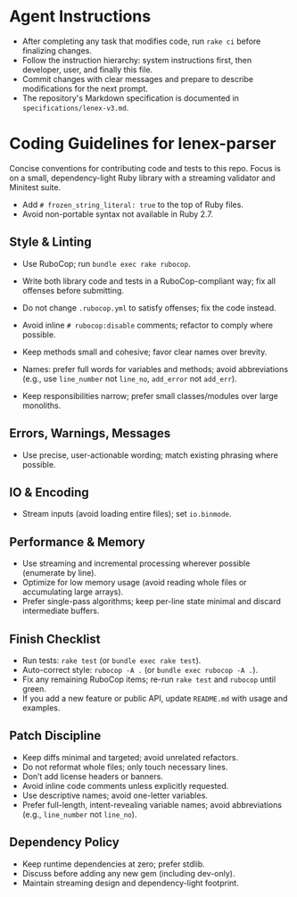 # Agent Instructions

- After completing any task that modifies code, run `rake ci` before finalizing changes.
- Follow the instruction hierarchy: system instructions first, then developer, user, and finally this file.
- Commit changes with clear messages and prepare to describe modifications for the next prompt.
- The repository's Markdown specification is documented in `specifications/lenex-v3.md`.

# Coding Guidelines for lenex-parser

Concise conventions for contributing code and tests to this repo. Focus is on a small, dependency-light Ruby library with a streaming validator and Minitest suite.

- Add `# frozen_string_literal: true` to the top of Ruby files.
- Avoid non-portable syntax not available in Ruby 2.7.

## Style & Linting

- Use RuboCop; run `bundle exec rake rubocop`.
- Write both library code and tests in a RuboCop-compliant way; fix all offenses before submitting.
- Do not change `.rubocop.yml` to satisfy offenses; fix the code instead.
- Avoid inline `# rubocop:disable` comments; refactor to comply where possible.

- Keep methods small and cohesive; favor clear names over brevity.
- Names: prefer full words for variables and methods; avoid abbreviations (e.g., use `line_number` not `line_no`, `add_error` not `add_err`).

- Keep responsibilities narrow; prefer small classes/modules over large monoliths.

## Errors, Warnings, Messages

- Use precise, user-actionable wording; match existing phrasing where possible.

## IO & Encoding

- Stream inputs (avoid loading entire files); set `io.binmode`.

## Performance & Memory

- Use streaming and incremental processing wherever possible (enumerate by line).
- Optimize for low memory usage (avoid reading whole files or accumulating large arrays).
- Prefer single-pass algorithms; keep per-line state minimal and discard intermediate buffers.

## Finish Checklist

- Run tests: `rake test` (or `bundle exec rake test`).
- Auto-correct style: `rubocop -A .` (or `bundle exec rubocop -A .`).
- Fix any remaining RuboCop items; re-run `rake test` and `rubocop` until green.
- If you add a new feature or public API, update `README.md` with usage and examples.

## Patch Discipline

- Keep diffs minimal and targeted; avoid unrelated refactors.
- Do not reformat whole files; only touch necessary lines.
- Don’t add license headers or banners.
- Avoid inline code comments unless explicitly requested.
- Use descriptive names; avoid one-letter variables.
- Prefer full-length, intent-revealing variable names; avoid abbreviations (e.g., `line_number` not `line_no`).

## Dependency Policy

- Keep runtime dependencies at zero; prefer stdlib.
- Discuss before adding any new gem (including dev-only).
- Maintain streaming design and dependency-light footprint.
